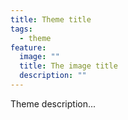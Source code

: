 ```yaml
---
title: Theme title
tags:
  - theme
feature:
  image: ""
  title: The image title
  description: ""
---
```


Theme description...
